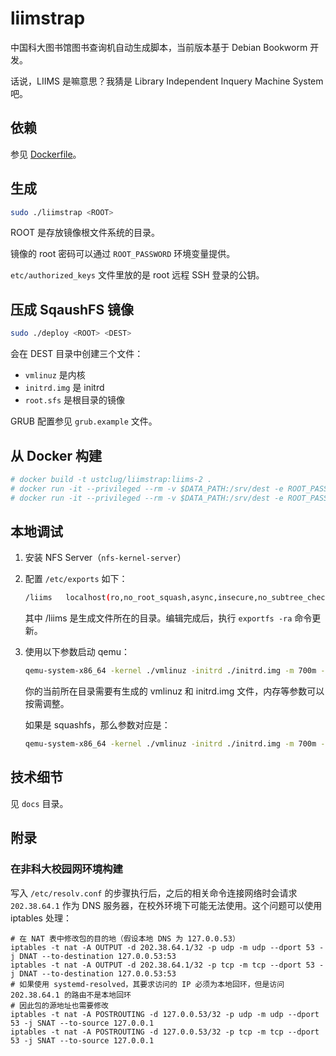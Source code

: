# liimstrap

中国科大图书馆图书查询机自动生成脚本，当前版本基于 Debian Bookworm 开发。

话说，LIIMS 是嘛意思？我猜是 Library Independent Inquery Machine System 吧。

## 依赖

参见 [Dockerfile](Dockerfile)。

## 生成

```sh
sudo ./liimstrap <ROOT>
```

ROOT 是存放镜像根文件系统的目录。

镜像的 root 密码可以通过 `ROOT_PASSWORD` 环境变量提供。

`etc/authorized_keys` 文件里放的是 root 远程 SSH 登录的公钥。

## 压成 SqaushFS 镜像

```sh
sudo ./deploy <ROOT> <DEST>
```

会在 DEST 目录中创建三个文件：

- `vmlinuz` 是内核
- `initrd.img` 是 initrd
- `root.sfs` 是根目录的镜像

GRUB 配置参见 `grub.example` 文件。

## 从 Docker 构建

```sh
# docker build -t ustclug/liimstrap:liims-2 .
# docker run -it --privileged --rm -v $DATA_PATH:/srv/dest -e ROOT_PASSWORD=test ustclug/liimstrap:liims-2  # 此命令创建 rootfs 内容
# docker run -it --privileged --rm -v $DATA_PATH:/srv/dest -e ROOT_PASSWORD=test -e SQUASHFS=true ustclug/liimstrap:liims-2  # 此命令创建 rootfs 内容并打包为 squashfs
```

## 本地调试

1. 安装 NFS Server（`nfs-kernel-server`）
2. 配置 `/etc/exports` 如下：

   ```sh
   /liims	localhost(ro,no_root_squash,async,insecure,no_subtree_check)
   ```

   其中 /liims 是生成文件所在的目录。编辑完成后，执行 `exportfs -ra` 命令更新。

3. 使用以下参数启动 qemu：

   ```sh
   qemu-system-x86_64 -kernel ./vmlinuz -initrd ./initrd.img -m 700m -machine accel=kvm -append "nfsroot=10.0.2.2:/liims ip=dhcp boot=nfs"
   ```

   你的当前所在目录需要有生成的 vmlinuz 和 initrd.img 文件，内存等参数可以按需调整。

   如果是 squashfs，那么参数对应是：

   ```sh
   qemu-system-x86_64 -kernel ./vmlinuz -initrd ./initrd.img -m 700m -machine accel=kvm -append "nfsroot=10.0.2.2:/liims ip=dhcp boot=nfs squashfs=root.sfs"
   ```

## 技术细节

见 `docs` 目录。

## 附录

### 在非科大校园网环境构建

写入 `/etc/resolv.conf` 的步骤执行后，之后的相关命令连接网络时会请求 `202.38.64.1` 作为 DNS 服务器，在校外环境下可能无法使用。这个问题可以使用 iptables 处理：

```
# 在 NAT 表中修改包的目的地（假设本地 DNS 为 127.0.0.53）
iptables -t nat -A OUTPUT -d 202.38.64.1/32 -p udp -m udp --dport 53 -j DNAT --to-destination 127.0.0.53:53
iptables -t nat -A OUTPUT -d 202.38.64.1/32 -p tcp -m tcp --dport 53 -j DNAT --to-destination 127.0.0.53:53
# 如果使用 systemd-resolved，其要求访问的 IP 必须为本地回环，但是访问 202.38.64.1 的路由不是本地回环
# 因此包的源地址也需要修改
iptables -t nat -A POSTROUTING -d 127.0.0.53/32 -p udp -m udp --dport 53 -j SNAT --to-source 127.0.0.1
iptables -t nat -A POSTROUTING -d 127.0.0.53/32 -p tcp -m tcp --dport 53 -j SNAT --to-source 127.0.0.1
```

